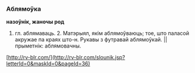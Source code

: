 ### Аблямоўка
**назоўнік, жаночы род**

1. гл. аблямаваць. 2. Матэрыял, якім аблямоўваюць; тое, што паласой акружае па краях што-н. Рукавы з футравай аблямоўкай. || прыметнік: аблямовачны.

<a rel="author">[http://rv-blr.com/](http://rv-blr.com/slounik.jsp?letterId=0&maskId=0&pageId=36)</a>
